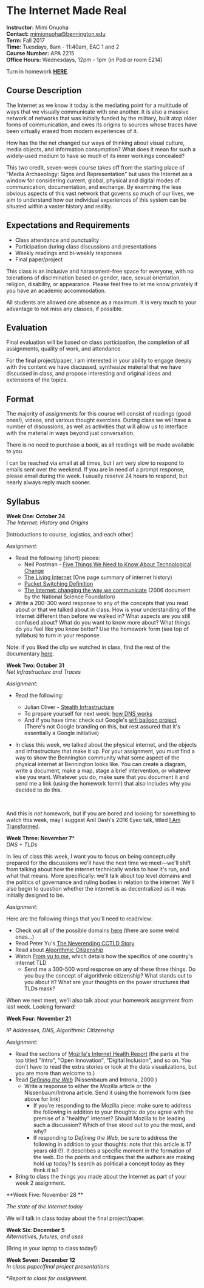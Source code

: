 # The Internet Made Real

**Instructor:** Mimi Onuoha  
**Contact:** mimionuoha@bennington.edu  
**Term:** Fall 2017  
**Time:** Tuesdays, 8am - 11:40am, EAC 1 and 2   
**Course Number:** APA 2215  
**Office Hours:** Wednesdays, 12pm - 1pm (in Pod or room E214)  

Turn in homework [**HERE**](https://docs.google.com/forms/d/e/1FAIpQLSfzNWryeFjVF8ISBXLUd5Xg0Tlc7LFdcAxi43OjJTNV8sy_7A/viewform?usp=sf_link).

## Course Description

The Internet as we know it today is the mediating point for a multitude of ways that we visually communicate with one another. It is also a massive network of networks that was initially funded by the military, built atop older forms of communication, and owes its origins to sources whose traces have been virtually erased from modern experiences of it. 

How has the the net changed our ways of thinking about visual culture, media objects, and information consumption? What does it mean for such a widely-used medium to have so much of its inner workings concealed? 

This two credit, seven-week course takes off from the starting place of "Media Archaeology: Signs and Representation" but uses the Internet as a window for considering current, global, physical and digital modes of communication, documentation, and exchange. By examining the less obvious aspects of this vast network that governs so much of our lives, we aim to understand how our individual experiences of this system can be situated within a vaster history and reality. 

## Expectations and Requirements

- Class attendance and punctuality
- Participation during class discussions and presentations
- Weekly readings and bi-weekly responses 
- Final paper/project 

This class is an inclusive and harassment-free space for everyone, with no tolerations of discimination based on gender, race, sexual orientation, religion, disability, or appearance. Please feel free to let me know privately if you have an academic accommodation.  

All students are allowed one absence as a maximum. It is very much to your advantage to not miss any classes, if possible. 

## Evaluation

Final evaluation will be based on class participation, the completion of all assignments, quality of work, and attendance. 

For the final project/paper, I am interested in your ability to engage deeply with the content we have discussed, synthesize material that we have discussed in class, and propose interesting and original ideas and extensions of the topics. 

## Format

The majority of assignments for this course will consist of readings (good ones!), videos, and various thought exercises. During class we will have a number of discussions, as well as activities that will allow us to interface with the material in ways beyond just conversation. 

There is no need to purchase a book, as all readings will be made available to you. 

I can be reached via email at all times, but I am very slow to respond to emails sent over the weekend. If you are in need of a prompt response, please email during the week. I usually reserve 24 hours to respond, but nearly always reply much sooner. 

## Syllabus

**Week One: October 24**    
*The Internet: History and Origins*

[Introductions to course, logistics, and each other] 

*Assignment:*  

- Read the following (short) pieces:
  - Neil Postman - [Five Things We Need to Know About Technological Change](http://web.cs.ucdavis.edu/~rogaway/classes/188/materials/postman.pdf)
  - [The Living Internet](https://www.livinginternet.com/i/ii_summary.htm) (One page summary of internet history)
  - [Packet Switching Definition](http://www.linfo.org/packet_switching.html) 
  - [The Internet: changing the way we communicate](https://web.archive.org/web/20060702010235/http://www.nsf.gov:80/about/history/nsf0050/pdf/internet.pdf) (2006 document by the National Science Foundation)
- Write a 200-300 word response to any of the concepts that you read about or that we talked about in class. How is your understanding of the Internet different than before we walked in? What aspects are you still confused about? What do you want to know more about? What things do you feel like you know better? Use the homework form (see top of syllabus) to turn in your response. 

Note: if you liked the clip we watched in class, find the rest of the documentary [here](https://www.dropbox.com/s/6sk77shbw2zdm9b/lo_and_behold.mp4?dl=0). 

**Week Two: October 31**  
*Net Infrastructure and Traces*  

*Assignment:*  

- Read the following:
  - Julian Oliver - [Stealth Infrastructure](http://rhizome.org/editorial/2014/may/20/stealth-infrastructure/)  
  - To prepare yourself for next week: [how DNS works](https://howdns.works/) 
  - And if you have time: check out Google's [wifi balloon project](https://x.company/loon/) (There's not Google branding on this, but rest assured that it's essentially a Google initiative)

- In class this week, we talked about the physical internet, and the objects and infrastructure that make it up. For your assignment, you must find a way to show the Bennington community what some aspect of the physical internet at Bennington looks like. You can create a diagram, write a document, make a map, stage a brief intervention, or whatever else you want. Whatever you do, make sure that you document it and send me a link (using the homework form!) that also includes why you decided to do this.

  ​

And this is *not* homework, but if you are bored and looking for something to watch this week, may I suggest Anil Dash's 2016 Eyeo talk, titled  [I Am Transformed](https://vimeo.com/175846582). 

**Week Three: November 7***      
*DNS + TLDs*

In lieu of class this week, I want you to focus on being conceptually prepared for the discussions we'll have the  next time we meet—we'll shift from talking about how the internet technically works to how it's run, and what that means. More specifically: we'll talk about top level domains and the politics of governance and ruling bodies in relation to the internet. We'll also begin to question whether the internet is as decentralized as it was initially designed to be. 

*Assignment:*

Here are the following things that you'll need to read/view:

- Check out all of the possible domains [here](https://www.iana.org/domains/root/db) (there are some weird ones...)
- Read Peter Yu's [The Neverending CCTLD Story](http://home.uchicago.edu/mferzige/ccTLDs.pdf) 
- Read about [Algorithmic Citizenship](http://citizen-ex.com/citizenship) 
- Watch *[From yu to me](https://vimeo.com/95833310)*, which details how the specifics of one country's internet TLD 
  - Send me a 300-500 word response on any of these three things. Do you buy the concept of algorithmic citizenship? What stands out to you about it? What are your thoughts on the power structures that TLDs mask? 

When we next meet, we'll also talk about your homework assignment from last week. Looking forward! 

**Week Four: November 21**  

*IP Addresses, DNS,  Algorithmic Citizenship*

*Assignment*:

- Read the sections of [Mozilla's Internet Health Report](https://internethealthreport.org/v01/about/) (the parts at the top titled "Intro", "Open Innovation", "Digital Inclusion", and so on. You don't have to read the extra stories or look at the data visualizations, but you are more than welcome to.)
- Read *[Defining the Web](http://www.nyu.edu/projects/nissenbaum/papers/Defining%20the%20Web.pdf)* (Nissenbaum and Introna, 2000 )
  - Write a response to either the Mozilla article or the Nissenbaum/Introna article. Send it using the homework form (see above for link)
    - If you're responding to the Mozilla piece: make sure to address the following in addition to your thoughts: do you agree with the premise of a "healthy" internet? Should Mozilla to be leading such a discussion? Which of thse stood out to you the most, and why? 
    - If responding to *Defining the Web*, be sure to address the following in addition to your thoughts: note that this article is 17 years old (!). It describes a specific moment in the formation of the web. Do the points and critiques that the authors are making hold up today? Is search as political a concept today as they think it is? 
- Bring to class the things you made about the Internet as part of your week 2 assignment.

**Week Five: November 28 ** 

*The state of the Internet today*

We will talk in class today about the final project/paper. 

**Week Six: December 5**  
*Alternatives, futures, and uses* 

(Bring in your laptop to class today!)

**Week Seven: December 12**    
*In class paper/final project presentations*



**Report to class for assignment.* 
